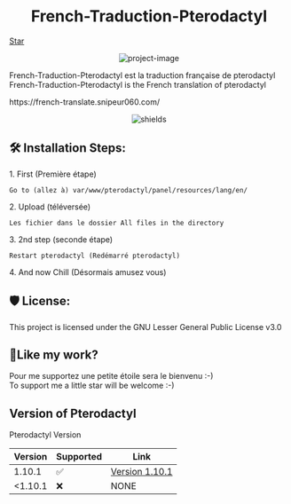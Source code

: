 <h1 align="center" id="title">French-Traduction-Pterodactyl</h1>
<!-- Place this tag where you want the button to render. -->
<a class="github-button" href="https://github.com/Snipeur060/Pterodactyl-French-Traduction" data-icon="octicon-star" data-size="large" data-show-count="true" aria-label="Star Snipeur060/Pterodactyl-French-Traduction on GitHub">Star</a>
<p align="center"><img src="https://socialify.git.ci/Snipeur060/French-Traduction-Pterodactyl/image?description=1&amp;descriptionEditable=Ajout%20de%20la%20traduction%20fran%C3%A7aise%20au%20Panel%20Pterodactyl%20(Fini%20%C3%A0%20100%25)&amp;font=Source%20Code%20Pro&amp;forks=1&amp;language=1&amp;name=1&amp;owner=1&amp;pattern=Circuit%20Board&amp;stargazers=1&amp;theme=Dark" alt="project-image"></p>

<p id="description">French-Traduction-Pterodactyl est la traduction française de pterodactyl French-Traduction-Pterodactyl is the French translation of pterodactyl</p>
https://french-translate.snipeur060.com/
<p align="center"><img src="https://img.shields.io/badge/PHP-white?style=for-the-badge&amp;logo=php&amp;logoColor=blue" alt="shields"></p>

<h2>🛠️ Installation Steps:</h2>

<p>1. First (Première étape)</p>

```
Go to (allez à) var/www/pterodactyl/panel/resources/lang/en/
```

<p>2. Upload (téléversée)</p>

```
Les fichier dans le dossier All files in the directory
```

<p>3. 2nd step (seconde étape)</p>

```
Restart pterodactyl (Redémarré pterodactyl)
```

<p>4. And now Chill (Désormais amusez vous)</p>

<h2>🛡️ License:</h2>

This project is licensed under the GNU Lesser General Public License v3.0

<h2>💖Like my work?</h2>

Pour me supportez une petite étoile sera le bienvenu :-)  
To support me a little star will be welcome :-)

<h2>Version of Pterodactyl</h2>
Pterodactyl Version

| Version | Supported          | Link |
| ------- | ------------------ | ---------------- |  
| 1.10.1   | :white_check_mark: |[Version 1.10.1](https://github.com/Snipeur060/Pterodactyl-French-Traduction/releases/tag/1.10.1)|
| <1.10.1   | :x:                | NONE |

